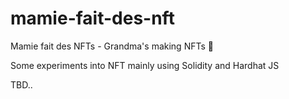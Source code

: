 # mamie-fait-des-nft

Mamie fait des NFTs - Grandma's making NFTs 🤡

Some experiments into NFT mainly using Solidity and Hardhat JS

TBD..

